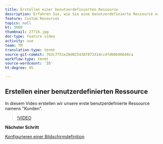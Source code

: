 ```yaml
---
title: Erstellen einer benutzerdefinierten Ressource
description: Erfahren Sie, wie Sie eine benutzerdefinierte Ressource namens "Kunden"erstellen.
feature: Custom Resources
topics: null
kt: 3000
thumbnail: 27716.jpg
doc-type: feature video
activity: use
team: TM
translation-type: tm+mt
source-git-commit: 763c7f51e28d025438f873314cc4fd60b96648ca
workflow-type: tm+mt
source-wordcount: '35'
ht-degree: 0%

---
```



## Erstellen einer benutzerdefinierten Ressource

In diesem Video erstellen wir unsere erste benutzerdefinierte Ressource namens &quot;Kunden&quot;.

>[!VIDEO](https://video.tv.adobe.com/v/27716?quality=9)

**Nächster Schritt**

[Konfigurieren einer Bildschirmdefinition](./configuring-a-screen-definition-for-a-custom-resource.md)
